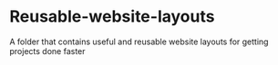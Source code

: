 # Reusable-website-layouts
A folder that contains useful and reusable website layouts for getting projects done faster
